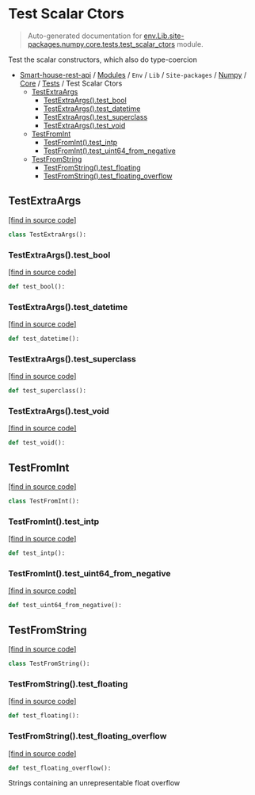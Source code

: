 # Test Scalar Ctors

> Auto-generated documentation for [env.Lib.site-packages.numpy.core.tests.test_scalar_ctors](..\..\..\..\..\..\..\env\Lib\site-packages\numpy\core\tests\test_scalar_ctors.py) module.

Test the scalar constructors, which also do type-coercion

- [Smart-house-rest-api](..\..\..\..\..\..\README.md#description) / [Modules](..\..\..\..\..\..\MODULES.md#smart-house-rest-api-modules) / `Env` / `Lib` / `Site-packages` / [Numpy](..\..\index.md#numpy) / [Core](..\index.md#core) / [Tests](index.md#tests) / Test Scalar Ctors
    - [TestExtraArgs](#testextraargs)
        - [TestExtraArgs().test_bool](#testextraargstest_bool)
        - [TestExtraArgs().test_datetime](#testextraargstest_datetime)
        - [TestExtraArgs().test_superclass](#testextraargstest_superclass)
        - [TestExtraArgs().test_void](#testextraargstest_void)
    - [TestFromInt](#testfromint)
        - [TestFromInt().test_intp](#testfrominttest_intp)
        - [TestFromInt().test_uint64_from_negative](#testfrominttest_uint64_from_negative)
    - [TestFromString](#testfromstring)
        - [TestFromString().test_floating](#testfromstringtest_floating)
        - [TestFromString().test_floating_overflow](#testfromstringtest_floating_overflow)

## TestExtraArgs

[[find in source code]](..\..\..\..\..\..\..\env\Lib\site-packages\numpy\core\tests\test_scalar_ctors.py#L42)

```python
class TestExtraArgs():
```

### TestExtraArgs().test_bool

[[find in source code]](..\..\..\..\..\..\..\env\Lib\site-packages\numpy\core\tests\test_scalar_ctors.py#L66)

```python
def test_bool():
```

### TestExtraArgs().test_datetime

[[find in source code]](..\..\..\..\..\..\..\env\Lib\site-packages\numpy\core\tests\test_scalar_ctors.py#L59)

```python
def test_datetime():
```

### TestExtraArgs().test_superclass

[[find in source code]](..\..\..\..\..\..\..\env\Lib\site-packages\numpy\core\tests\test_scalar_ctors.py#L43)

```python
def test_superclass():
```

### TestExtraArgs().test_void

[[find in source code]](..\..\..\..\..\..\..\env\Lib\site-packages\numpy\core\tests\test_scalar_ctors.py#L70)

```python
def test_void():
```

## TestFromInt

[[find in source code]](..\..\..\..\..\..\..\env\Lib\site-packages\numpy\core\tests\test_scalar_ctors.py#L75)

```python
class TestFromInt():
```

### TestFromInt().test_intp

[[find in source code]](..\..\..\..\..\..\..\env\Lib\site-packages\numpy\core\tests\test_scalar_ctors.py#L76)

```python
def test_intp():
```

### TestFromInt().test_uint64_from_negative

[[find in source code]](..\..\..\..\..\..\..\env\Lib\site-packages\numpy\core\tests\test_scalar_ctors.py#L80)

```python
def test_uint64_from_negative():
```

## TestFromString

[[find in source code]](..\..\..\..\..\..\..\env\Lib\site-packages\numpy\core\tests\test_scalar_ctors.py#L11)

```python
class TestFromString():
```

### TestFromString().test_floating

[[find in source code]](..\..\..\..\..\..\..\env\Lib\site-packages\numpy\core\tests\test_scalar_ctors.py#L12)

```python
def test_floating():
```

### TestFromString().test_floating_overflow

[[find in source code]](..\..\..\..\..\..\..\env\Lib\site-packages\numpy\core\tests\test_scalar_ctors.py#L21)

```python
def test_floating_overflow():
```

Strings containing an unrepresentable float overflow
